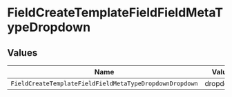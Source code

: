 # FieldCreateTemplateFieldFieldMetaTypeDropdown


## Values

| Name                                                    | Value                                                   |
| ------------------------------------------------------- | ------------------------------------------------------- |
| `FieldCreateTemplateFieldFieldMetaTypeDropdownDropdown` | dropdown                                                |